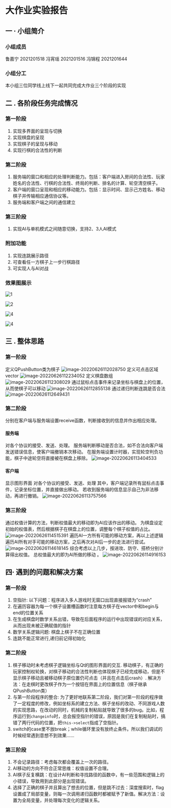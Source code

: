 # 大作业实验报告

## 一 · 小组简介

### 小组成员

鲁嘉宁 2021201518
冯宵瑶 2021201516
冯锦程 2021201644

### 小组分工

本小组三位同学线上线下一起共同完成大作业三个阶段的实现

## 二 . 各阶段任务完成情况

### 第一阶段

1. 实现多界面的呈现与切换
2. 实现棋盘的呈现
3. 实现棋子的呈现与移动
4. 实现行棋的合法性的判断

### 第二阶段

1. 服务端的窗口和相应的处理判断能力。包括：客户端进入房间的合法性、玩家姓名的合法性、行棋的合法性、终局的判断、排名的计算、轮空清空棋子。
2. 客户端的窗口呈现和相应的移动能力。包括：显示时间、显示己方姓名、移动棋子并传输相应通信协议等。
3. 服务端和客户端之间的通信建立

### 第三阶段

1. 实现AI与单机模式之间随意切换，支持2、3人AI模式

### 附加功能

1. 实现连跳展示路径
2. 可查看任一方棋子上一步行棋路径
3. 可实现人与AI对战

### 效果图展示

![1](./photo/1.png)

![2](./photo/2.png)

![4](./photo/4.png)

![4](./photo/4.png)

## 三 . 整体思路

### 第一阶段

定义QPushButton类为棋子
![image-20220626112028750](./photo/image-20220626112028750.png)
定义可点击区域vector
![image-20220626112234052](./photo/image-20220626112234052.png)
定义棋盘数组
![image-20220626112308029](./photo/image-20220626112308029.png)
通过鼠标点击事件来记录坐标与棋盘上的位置，从而使棋子可以移动
![image-20220626112855138](./photo/image-20220626112855138.png)
通过递归判断连跳是否合法
![image-20220626112649431](./photo/image-20220626112649431.png)

### 第二阶段

分别在客户端与服务端设置receive函数，判断接收到的信息并作出相应处理。

#### 服务端

对各个协议的接受、发送、处理。
服务端判断移动是否合法，如不合法向客户端发送错误信息，使客户端撤销本次移动。
在服务端设置计时器，实现轮空判负功能，棋子中途轮空将直接被在棋盘上移除。
![image-20220626113404533](./photo/image-20220626113404533.png)
   
#### 客户端

显示图形界面
对各个协议的接受、发送、处理
其中，客户端记录所有鼠标点击事件，记录坐标位置，并直接做出移动。
若收到服务端的信息显示自己为非法移动，再进行撤销。
![image-20220626113757566](./photo/image-20220626113757566.png)

### 第三阶段

通过权值计算的方法，判断权值最大的移动即为AI应该作出的移动。
为棋盘设定初始的权值表，然后根据棋子在棋盘上的位置，调整每个棋子权值的占比。
![image-20220626114515391](./photo/image-20220626114515391.png)
遍历AI一方所有可能的移动方案，再以上述逻辑遍历AI所有对手可能的移动方案，之后再次对AI后一步的走法进行尝试。
![image-20220626114618145](./photo/image-20220626114618145.png)
综合考虑以上几步，按进攻、防守、搭桥分别计算得出权值。
总权值最大的即为AI所做的移动  。
![image-20220626114916153](./photo/image-20220626114916153.png)

## 四· 遇到的问题和解决方案

### 第一阶段

1. 空指针: 以下问题：程序进入多人游戏时无窗口出现直接报错为“crash”
2. 在遍历容器为每一个棋子设置槽函数时注意每方棋子在vector中和begin与end的位置关系
3. 在生成棋盘时数学关系出错，导致在后面程序的运行中出现错误的对应关系，从而出现未被正确赋值的指针
4. 数学关系逻辑问题: 棋盘上棋子不在正确位置
5. 连跳不能正常进行,递归前记得初始化

### 第二阶段

1. 棋子移动时未考虑棋子逻辑坐标与Qt的图形界面的交互. 移动棋子，有正确的玩家控制权轮换，对棋子移动的合法性判断也体现棋子已经完成移动，但是不显示棋子移动且被移动棋子原位置仍可点击（并且在点击后crash）.  解决方法：在走棋时更改棋子作为一个按钮在界面上的位置信息（棋子继承QPushButton类）
2. 与第一阶段程序的整合: 为了更好地联系第二阶段，我们对第一阶段的程序做了一定程度的修改，例如坐标系的建立方法、棋子坐标的改动、不同游戏人数的实现思路，在改动的同时，机械的复制粘贴就导致了很多的bug。比如，程序运行到`changeinfo`时，总会报空指针的错误，原因是我们在复制粘贴时，搞错了两行代码的位置，把`this->select`指成了空指针。
3. switch的case里不放break；while循环里没有放终止条件。所以我们调试的时候经常遇到意想不到效果……

### 第三阶段

1.  不会记录路径：考虑每次都会覆盖上一次的路径。
2. AI移动的方向不符合正常思维：权值设置不合理。
3. AI棋子反复横跳：在设计AI判断和寻找路径的函数中，有一些范围和逻辑上的小错误，导致用到此部分是出现错误。
4. 选择了正确的棋子并且算出了想去的位置，但是跳不过去：深度搜索时，flag设置成了局部变量，则每一次调用递归函数时都被赋予了新值。解决方法：设置为全局变量，并处理每次变化的逻辑关系。

